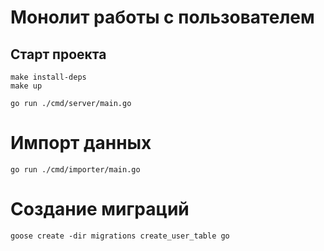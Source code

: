 # Монолит работы с пользователем

## Старт проекта
```
make install-deps
make up

go run ./cmd/server/main.go
```

# Импорт данных 
```
go run ./cmd/importer/main.go
```


# Создание миграций
```
goose create -dir migrations create_user_table go
```
